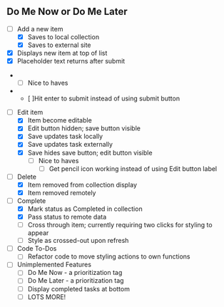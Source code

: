 ## Do Me Now or Do Me Later



- [ ] Add a new item
  - [x] Saves to local collection
  - [x] Saves to external site
- [x] Displays new item at top of list
- [x] Placeholder text returns after submit
- - [ ] Nice to haves
- - [ ]Hit enter to submit instead of using submit button

- [ ] Edit item
   - [x] Item become editable
   - [x] Edit button hidden; save button visible
   - [x] Save updates task locally
   - [x] Save updates task externally
   - [x] Save hides save button; edit button visible
	 - [ ] Nice to haves
	    - [ ] Get pencil icon working instead of using Edit button label

- [ ] Delete
  - [x] Item removed from collection display
  - [x] Item removed remotely

- [ ] Complete
  - [x] Mark status as Completed in collection
  - [x] Pass status to remote data
  - [ ] Cross through item; currently requiring two clicks for styling to appear
  - [ ] Style as crossed-out upon refresh

- [ ] Code To-Dos
  - [ ] Refactor code to move styling actions to own functions

- [ ] Unimplemented Features
  - [ ] Do Me Now - a prioritization tag
  - [ ] Do Me Later - a prioritization tag
  - [ ] Display completed tasks at bottom
  - [ ] LOTS MORE!
